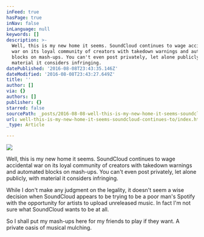 ```yaml
---
inFeed: true
hasPage: true
inNav: false
inLanguage: null
keywords: []
description: >-
  Well, this is my new home it seems. SoundCloud continues to wage accidental
  war on its loyal community of creators with takedown warnings and automated
  blocks on mash-ups. You can't even post privately, let alone publicly, with
  material it considers infringing.
datePublished: '2016-08-08T23:43:35.146Z'
dateModified: '2016-08-08T23:43:27.649Z'
title: ''
author: []
via: {}
authors: []
publisher: {}
starred: false
sourcePath: _posts/2016-08-08-well-this-is-my-new-home-it-seems-soundcloud-continues-to.md
url: well-this-is-my-new-home-it-seems-soundcloud-continues-to/index.html
_type: Article

---
```

![](https://the-grid-user-content.s3-us-west-2.amazonaws.com/539dd8b1-0d6e-4d4d-9d98-ba2cb4127a8c.png)

Well, this is my new home it seems. SoundCloud continues to wage accidental war on its loyal community of creators with takedown warnings and automated blocks on mash-ups. You can't even post privately, let alone publicly, with material it considers infringing.

While I don't make any judgment on the legality, it doesn't seem a wise decision when SoundCloud appears to be trying to be a poor man's Spotify with the opportunity for artists to upload unreleased music. In fact I'm not sure what SoundCloud wants to be at all.

So I shall put my mash-ups here for my friends to play if they want. A private oasis of musical mulching.